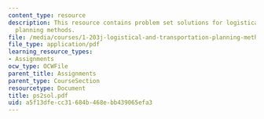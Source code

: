 ```yaml
---
content_type: resource
description: This resource contains problem set solutions for logistical and transportation
  planning methods.
file: /media/courses/1-203j-logistical-and-transportation-planning-methods-fall-2006/a5f13dfecc31684b468ebb439065efa3_ps2sol.pdf
file_type: application/pdf
learning_resource_types:
- Assignments
ocw_type: OCWFile
parent_title: Assignments
parent_type: CourseSection
resourcetype: Document
title: ps2sol.pdf
uid: a5f13dfe-cc31-684b-468e-bb439065efa3
---
```


